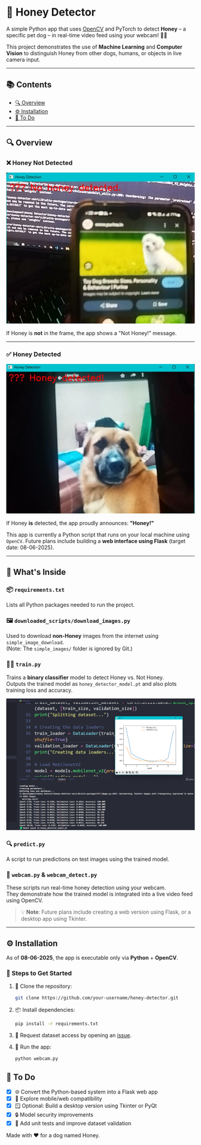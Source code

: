 # 🐶 Honey Detector

A simple Python app that uses [OpenCV](https://opencv.org) and PyTorch to detect **Honey** – a specific pet dog – in real-time video feed using your webcam! 🎥🐾

This project demonstrates the use of **Machine Learning** and **Computer Vision** to distinguish Honey from other dogs, humans, or objects in live camera input.

---

## 📚 Contents
- [🔍 Overview](#-overview)
- [⚙️ Installation](#-installation)
- [🚧 To Do](#-to-do)

---

## 🔍 Overview

### ❌ Honey Not Detected
![image](nothoney.png)

If Honey is **not** in the frame, the app shows a "Not Honey!" message.

---

### ✅ Honey Detected
![image](honey.png)

If Honey **is** detected, the app proudly announces: **"Honey!"**

This app is currently a Python script that runs on your local machine using `OpenCV`. Future plans include building a **web interface using Flask** (target date: 08-06-2025).

---

## 🧠 What's Inside

### 📦 `requirements.txt`
Lists all Python packages needed to run the project.

### 🖼️ `downloaded_scripts/download_images.py`
Used to download **non-Honey** images from the internet using `simple_image_download`.  
(Note: The `simple_images/` folder is ignored by Git.)

### 🏋️‍♂️ `train.py`
Trains a **binary classifier** model to detect Honey vs. Not Honey.  
Outputs the trained model as `honey_detector_model.pt` and also plots training loss and accuracy.

![Train model](matplot.png)

### 🔍 `predict.py`
A script to run predictions on test images using the trained model.

### 🎥 `webcam.py` & `webcam_detect.py`
These scripts run real-time honey detection using your webcam.  
They demonstrate how the trained model is integrated into a live video feed using OpenCV.

> 💡 **Note**: Future plans include creating a web version using Flask, or a desktop app using Tkinter.

---

## ⚙️ Installation

As of **08-06-2025**, the app is executable only via **Python** + **OpenCV**.

### 🔧 Steps to Get Started
1. 🧬 Clone the repository:
   ```bash
   git clone https://github.com/your-username/honey-detector.git
   ```

2. 📦 Install dependencies:
   ```bash
   pip install -r requirements.txt
   ```

3. 📁 Request dataset access by opening an [issue](https://github.com/plagzee/honey-detector/issues).

4. 🚀 Run the app:
    ```bash
    python webcam.py
    ```


## 🚧 To Do
* [x] 🌐 Convert the Python-based system into a Flask web app
* [x] 📱 Explore mobile/web compatibility
* [x] 🪟 Optional: Build a desktop version using Tkinter or PyQt
* [x] 🔒 Model security improvements
* [x] 🧪 Add unit tests and improve dataset validation

Made with ❤️ for a dog named Honey.

